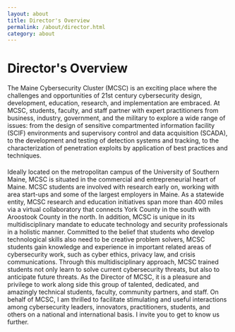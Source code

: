 ```yaml
---
layout: about
title: Director's Overview
permalink: /about/director.html
category: about
---
```


<h1>Director's Overview</h1>
The Maine Cybersecurity Cluster (MCSC) is an exciting place where the challenges and opportunities of 21st century cybersecurity design, development, education, research, and implementation are embraced. At MCSC, students, faculty, and staff partner with expert practitioners from business, industry, government, and the military to explore a wide range of issues: from the design of sensitive compartmented information facility (SCIF) environments and supervisory control and data acquisition (SCADA), to the development and testing of detection systems and tracking, to the characterization of penetration exploits by application of best practices and techniques. 
<h4></h4>
Ideally located on the metropolitan campus of the University of Southern Maine, MCSC is situated in the commercial and entrepreneurial heart of Maine. MCSC students are involved with research early on, working with area start-ups and some of the largest employers in Maine. As a statewide entity, MCSC research and education initiatives span more than 400 miles via a virtual collaboratory that connects York County in the south with Aroostook County in the north. In addition, MCSC is unique in its multidisciplinary mandate to educate technology and security professionals in a holistic manner. Committed to the belief that students who develop technological skills also need to be creative problem solvers, MCSC students gain knowledge and experience in important related areas of cybersecurity work, such as cyber ethics, privacy law, and crisis communications. Through this multidisciplinary approach, MCSC trained students not only learn to solve current cybersecurity threats, but also to anticipate future threats. As the Director of MCSC, it is a pleasure and privilege to work along side this group of talented, dedicated, and amazingly technical students, faculty, community partners, and staff. On behalf of MCSC, I am thrilled to facilitate stimulating and useful interactions among cybersecurity leaders, innovators, practitioners, students, and others on a national and international basis. I invite you to get to know us further.
